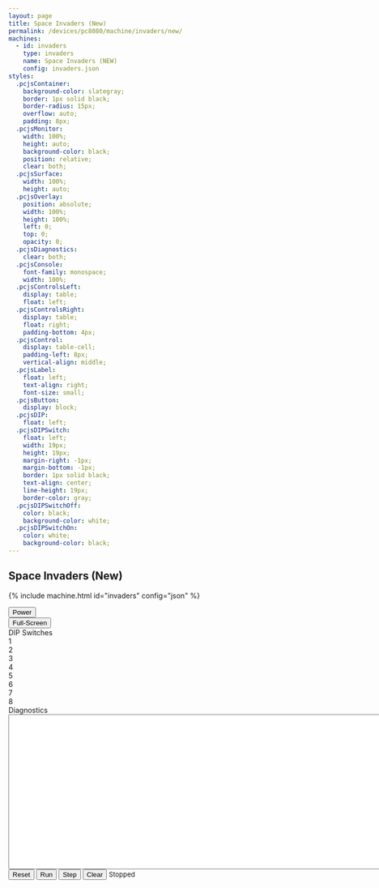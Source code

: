 ```yaml
---
layout: page
title: Space Invaders (New)
permalink: /devices/pc8080/machine/invaders/new/
machines:
  - id: invaders
    type: invaders
    name: Space Invaders (NEW)
    config: invaders.json
styles:
  .pcjsContainer:
    background-color: slategray;
    border: 1px solid black;
    border-radius: 15px;
    overflow: auto;
    padding: 8px;
  .pcjsMonitor:
    width: 100%;
    height: auto;
    background-color: black;
    position: relative;
    clear: both;
  .pcjsSurface:
    width: 100%;
    height: auto;
  .pcjsOverlay:
    position: absolute;
    width: 100%;
    height: 100%;
    left: 0;
    top: 0;
    opacity: 0;
  .pcjsDiagnostics:
    clear: both;
  .pcjsConsole:
    font-family: monospace;
    width: 100%;
  .pcjsControlsLeft:
    display: table;
    float: left;
  .pcjsControlsRight:
    display: table;
    float: right;
    padding-bottom: 4px;
  .pcjsControl:
    display: table-cell;
    padding-left: 8px;
    vertical-align: middle;
  .pcjsLabel:
    float: left;
    text-align: right;
    font-size: small;
  .pcjsButton:
    display: block;
  .pcjsDIP:
    float: left;
  .pcjsDIPSwitch:
    float: left;
    width: 19px;
    height: 19px;
    margin-right: -1px;
    margin-bottom: -1px;
    border: 1px solid black;
    text-align: center;
    line-height: 19px;
    border-color: gray;
  .pcjsDIPSwitchOff:
    color: black;
    background-color: white;
  .pcjsDIPSwitchOn:
    color: white;
    background-color: black;
---
```


Space Invaders (New)
--------------------

{% include machine.html id="invaders" config="json" %}

<div id="invaders" class="pcjsContainer">
  <div class="pcjsControlsRight">
    <div class="pcjsControl"><button class="pcjsButton" id="powerInvaders">Power</button></div>
    <div class="pcjsControl"><button class="pcjsButton" id="zoomInvaders">Full-Screen</button></div>
  </div>
  <div id="monitorInvaders" class="pcjsMonitor"></div>
  <div class="pcjsControlsLeft">
    <div class="pcjsDIP">
      <div>DIP Switches</div>
      <div id="sw1" class="pcjsDIPSwitch pcjsDIPSwitchOff">1</div>
      <div id="sw2" class="pcjsDIPSwitch pcjsDIPSwitchOff">2</div>
      <div id="sw3" class="pcjsDIPSwitch pcjsDIPSwitchOff">3</div>
      <div id="sw4" class="pcjsDIPSwitch pcjsDIPSwitchOff">4</div>
      <div id="sw5" class="pcjsDIPSwitch pcjsDIPSwitchOff">5</div>
      <div id="sw6" class="pcjsDIPSwitch pcjsDIPSwitchOff">6</div>
      <div id="sw7" class="pcjsDIPSwitch pcjsDIPSwitchOff">7</div>
      <div id="sw8" class="pcjsDIPSwitch pcjsDIPSwitchOff">8</div>
    </div>
  </div>
</div>
<div class="pcjsDiagnostics">
  <div>
    <div>Diagnostics</div>
    <textarea id="printInvaders" class="pcjsConsole" cols="128" rows="20"></textarea>
  </div>
  <button id="resetInvaders">Reset</button>
  <button id="runInvaders">Run</button>
  <button id="stepInvaders">Step</button>
  <button id="clearInvaders">Clear</button>
  <span id="speedInvaders" style="font-size:small">Stopped</span>
</div>
